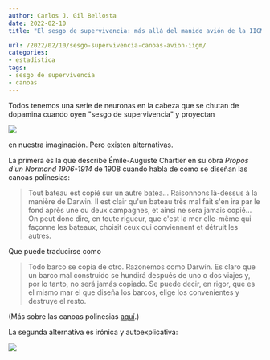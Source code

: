 ```yaml
---
author: Carlos J. Gil Bellosta
date: 2022-02-10
title: "El sesgo de supervivencia: más allá del manido avión de la IIGM"

url: /2022/02/10/sesgo-supervivencia-canoas-avion-iigm/
categories:
- estadística
tags:
- sesgo de supervivencia
- canoas
---
```


Todos tenemos una serie de neuronas en la cabeza que se chutan de dopamina cuando oyen "sesgo de supervivencia" y proyectan

![](/wp-uploads/2022/02/sesgo_supervivencia.png#center)

en nuestra imaginación. Pero existen alternativas.

La primera es la que describe Émile-Auguste Chartier en su obra _Propos d'un Normand 1906-1914_ de 1908 cuando habla de cómo se diseñan las canoas polinesias:

> Tout bateau est copié sur un autre batea... Raisonnons là-dessus à la manière de Darwin. Il est clair qu'un bateau très mal fait s'en ira par le fond après une ou deux campagnes, et ainsi ne sera jamais copié… On peut donc dire, en toute rigueur, que c'est la mer elle-même qui façonne les bateaux, choisit ceux qui conviennent et détruit les autres.

Que puede traducirse como

> Todo barco se copia de otro. Razonemos como Darwin. Es claro que un barco mal construido se hundirá después de uno o dos viajes y, por lo tanto, no será jamás copiado. Se puede decir, en rigor, que es el mismo mar el que diseña los barcos, elige los convenientes y destruye el resto.

(Más sobre las canoas polinesias [aquí](https://www.pnas.org/content/105/9/3416#xref-ref-26-1).)

La segunda alternativa es irónica y autoexplicativa:

![](/wp-uploads/2022/02/sesgo_supervivencia_armadura.png#center)
